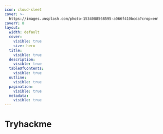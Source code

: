 ```yaml
---
icon: cloud-sleet
cover: >-
  https://images.unsplash.com/photo-1534088568595-a066f410bcda?crop=entropy&cs=srgb&fm=jpg&ixid=M3wxOTcwMjR8MHwxfHNlYXJjaHw5fHxjbG91ZHxlbnwwfHx8fDE3NTU3NDk1MzN8MA&ixlib=rb-4.1.0&q=85
coverY: 0
layout:
  width: default
  cover:
    visible: true
    size: hero
  title:
    visible: true
  description:
    visible: true
  tableOfContents:
    visible: true
  outline:
    visible: true
  pagination:
    visible: true
  metadata:
    visible: true
---
```


# Tryhackme

